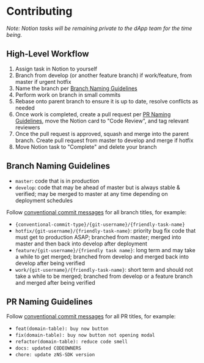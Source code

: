 # Contributing

_Note: Notion tasks will be remaining private to the dApp team for the time being._

## High-Level Workflow

1. Assign task in Notion to yourself
2. Branch from develop (or another feature branch) if work/feature, from master if urgent hotfix
3. Name the branch per [Branch Naming Guidelines](#branch-naming-guidelines)
4. Perform work on branch in small commits
5. Rebase onto parent branch to ensure it is up to date, resolve conflicts as needed
6. Once work is completed, create a pull request per [PR Naming Guidelines](#pr-naming-guidelines), move the Notion card to "Code Review", and tag relevant reviewers
7. Once the pull request is approved, squash and merge into the parent branch. Create pull request from master to develop and merge if hotfix
8. Move Notion task to "Complete" and delete your branch

## Branch Naming Guidelines

- `master`: code that is in production
- `develop`: code that may be ahead of master but is always stable & verified; may be merged to master at any time depending on deployment schedules

Follow [conventional commit messages](https://www.conventionalcommits.org/en/v1.0.0/) for all branch titles, for example:

- `{conventional-commit-type}/{git-username}/{friendly-task-name}`
- `hotfix/{git-username}/{friendly-task-name}`: priority bug fix code that must get to production ASAP; branched from master; merged into master and then back into develop after deployment
- `feature/{git-username}/{friendly task name}`: long term and may take a while to get merged; branched from develop and merged back into develop after being verified
- `work/{git-username}/{friendly-task-name}`: short term and should not take a while to be merged; branched from develop or a feature branch and merged after being verified

## PR Naming Guidelines

Follow [conventional commit messages](https://www.conventionalcommits.org/en/v1.0.0/) for all PR titles, for example:

- `feat(domain-table): buy now button`
- `fix(domain-table): buy now button not opening modal`
- `refactor(domain-table): reduce code smell`
- `docs: updated CODEOWNERS`
- `chore: update zNS-SDK version`
